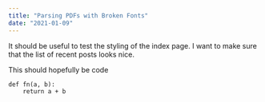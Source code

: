 ```yaml
---
title: "Parsing PDFs with Broken Fonts"
date: "2021-01-09"
---
```


It should be useful to test the styling of the index page. I want to make sure that the list of recent
posts looks nice.

This should hopefully be code
    
    def fn(a, b):
        return a + b